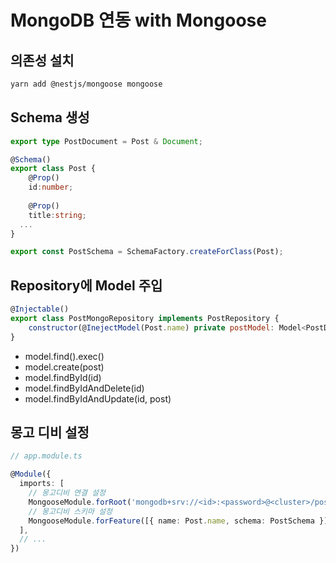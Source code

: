 # MongoDB 연동 with Mongoose

## 의존성 설치

```bash
yarn add @nestjs/mongoose mongoose
```

## Schema 생성

```ts
export type PostDocument = Post & Document;

@Schema() 
export class Post {
	@Prop() 
	id:number;
	
	@Prop()
	title:string;
  ...
}

export const PostSchema = SchemaFactory.createForClass(Post);
```

## Repository에 Model 주입

```js
@Injectable()
export class PostMongoRepository implements PostRepository {
	constructor(@InejectModel(Post.name) private postModel: Model<PostDocument>)  
}
```

- model.find().exec()
- model.create(post)
- model.findById(id)
- model.findByIdAndDelete(id)
- model.findByIdAndUpdate(id, post)

## 몽고 디비 설정

```ts
// app.module.ts

@Module({
  imports: [
    // 몽고디비 연결 설정
    MongooseModule.forRoot('mongodb+srv://<id>:<password>@<cluster>/post'),
    // 몽고디비 스키마 설정
    MongooseModule.forFeature([{ name: Post.name, schema: PostSchema }]),
  ],
  // ...
})
```

